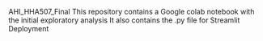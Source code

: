 AHI_HHA507_Final
This repository contains a Google colab notebook with the initial exploratory analysis 
It also contains the .py file for Streamlit Deployment